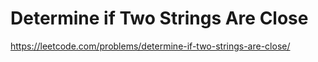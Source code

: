 # Determine if Two Strings Are Close

https://leetcode.com/problems/determine-if-two-strings-are-close/